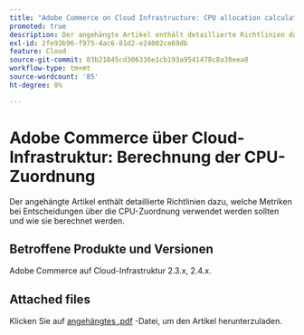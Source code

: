```yaml
---
title: "Adobe Commerce on Cloud Infrastructure: CPU allocation calculations"
promoted: true
description: Der angehängte Artikel enthält detaillierte Richtlinien dazu, welche Metriken bei Entscheidungen über die CPU-Zuordnung verwendet werden sollten und wie sie berechnet werden.
exl-id: 2fe93b96-f975-4ac6-81d2-e24002ce69db
feature: Cloud
source-git-commit: 83b21845cd306336e1cb193a9541478c8a38eea8
workflow-type: tm+mt
source-wordcount: '85'
ht-degree: 0%

---
```


# Adobe Commerce über Cloud-Infrastruktur: Berechnung der CPU-Zuordnung

Der angehängte Artikel enthält detaillierte Richtlinien dazu, welche Metriken bei Entscheidungen über die CPU-Zuordnung verwendet werden sollten und wie sie berechnet werden.

## Betroffene Produkte und Versionen

Adobe Commerce auf Cloud-Infrastruktur 2.3.x, 2.4.x.

## Attached files

Klicken Sie auf [angehängtes .pdf](assets/CPU_Allocation.pdf) -Datei, um den Artikel herunterzuladen.
